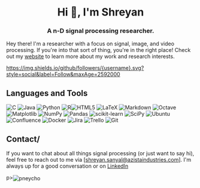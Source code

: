 <h1 align="center">Hi 👋, I'm Shreyan</h1>
<h3 align="center">A n-D signal processing researcher.</h3>

Hey there! I'm a researcher with a focus on signal, image, and video processing. If you're into that sort of thing, you're in the right place! Check out my [website](https://sites.google.com/view/shreyansanyal/home) to learn more about my work and research interests.

https://img.shields.io/github/followers/{username}.svg?style=social&label=Follow&maxAge=2592000 

## Languages and Tools
![C](https://img.shields.io/badge/c-%2300599C.svg?style=for-the-badge&logo=c&logoColor=white) ![Java](https://img.shields.io/badge/java-%23ED8B00.svg?style=for-the-badge&logo=java&logoColor=white) ![Python](https://img.shields.io/badge/python-3670A0?style=for-the-badge&logo=python&logoColor=ffdd54) ![R](https://img.shields.io/badge/r-%23276DC3.svg?style=for-the-badge&logo=r&logoColor=white)![HTML5](https://img.shields.io/badge/html5-%23E34F26.svg?style=for-the-badge&logo=html5&logoColor=white) ![LaTeX](https://img.shields.io/badge/latex-%23008080.svg?style=for-the-badge&logo=latex&logoColor=white) ![Markdown](https://img.shields.io/badge/markdown-%23000000.svg?style=for-the-badge&logo=markdown&logoColor=white) ![Octave](https://img.shields.io/badge/OCTAVE-darkblue?style=for-the-badge&logo=octave&logoColor=fcd683) ![Matplotlib](https://img.shields.io/badge/Matplotlib-%23ffffff.svg?style=for-the-badge&logo=Matplotlib&logoColor=black) ![NumPy](https://img.shields.io/badge/numpy-%23013243.svg?style=for-the-badge&logo=numpy&logoColor=white) ![Pandas](https://img.shields.io/badge/pandas-%23150458.svg?style=for-the-badge&logo=pandas&logoColor=white) ![scikit-learn](https://img.shields.io/badge/scikit--learn-%23F7931E.svg?style=for-the-badge&logo=scikit-learn&logoColor=white) ![SciPy](https://img.shields.io/badge/SciPy-%230C55A5.svg?style=for-the-badge&logo=scipy&logoColor=%white) ![Ubuntu](https://img.shields.io/badge/Ubuntu-E95420?style=for-the-badge&logo=ubuntu&logoColor=white) ![Confluence](https://img.shields.io/badge/confluence-%23172BF4.svg?style=for-the-badge&logo=confluence&logoColor=white) ![Docker](https://img.shields.io/badge/docker-%230db7ed.svg?style=for-the-badge&logo=docker&logoColor=white) ![Jira](https://img.shields.io/badge/jira-%230A0FFF.svg?style=for-the-badge&logo=jira&logoColor=white) ![Trello](https://img.shields.io/badge/Trello-%23026AA7.svg?style=for-the-badge&logo=Trello&logoColor=white) ![Git](https://img.shields.io/badge/git-%23F05033.svg?style=for-the-badge&logo=git&logoColor=white) 
## Contact/
If you want to chat about all things signal processing (or just want to say hi), feel free to reach out to me via [shreyan.sanyal@azistaindustries.com]. I'm always up for a good conversation or on [LinkedIn](https://www.linkedin.com/in/shreyansanyal/)

p><img align="center" src="https://github-readme-stats.vercel.app/api/top-langs?username=pneycho&show_icons=true&locale=en&layout=compact&theme=blue-green
" alt="pneycho" /></p>


